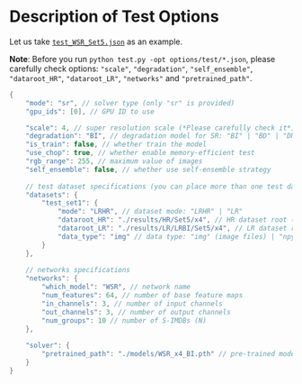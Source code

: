 # Description of Test Options

Let us take [`test_WSR_Set5.json`](./test_WSR_example.json) as an example. 

**Note**: Before you run `python test.py -opt options/test/*.json`, please carefully check options: `"scale"`, `"degradation"`,  `"self_ensemble"`, `"dataroot_HR"`, `"dataroot_LR"`, `"networks"` and `"pretrained_path"`.

```c++
{
    "mode": "sr", // solver type (only "sr" is provided)
    "gpu_ids": [0], // GPU ID to use

    "scale": 4, // super resolution scale (*Please carefully check it*)
    "degradation": "BI", // degradation model for SR: "BI" | "BD" | "DN" (*Please carefully check it*)
    "is_train": false, // whether train the model
    "use_chop": true, // whether enable memory-efficient test
    "rgb_range": 255, // maximum value of images
    "self_ensemble": false, // whether use self-ensemble strategy
    
    // test dataset specifications (you can place more than one test dataset here) (*Please carefully check dateset mode/root*)
    "datasets": { 
        "test_set1": {
            "mode": "LRHR", // dataset mode: "LRHR" | "LR"
            "dataroot_HR": "./results/HR/Set5/x4", // HR dataset root (required by "LRHR" dataset mode) 
            "dataroot_LR": "./results/LR/LRBI/Set5/x4", // LR dataset root (required by "LRHR"/"LR" dataset mode) 
            "data_type": "img" // data type: "img" (image files) | "npy" (binary files), "npy" is recommended during training
        }
    },
    
    // networks specifications
    "networks": { 
        "which_model": "WSR", // network name
        "num_features": 64, // number of base feature maps
        "in_channels": 3, // number of input channels
        "out_channels": 3, // number of output channels
        "num_groups": 10 // number of S-IMDBs (N)
    },
    
    "solver": {
        "pretrained_path": "./models/WSR_x4_BI.pth" // pre-trained model directory (for test)
    }
}
```
